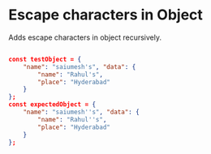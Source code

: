 # Escape characters in Object

Adds escape characters in object recursively.

```json

const testObject = {
    "name": "saiumesh's", "data": {
        "name": "Rahul's",
        "place": "Hyderabad"
    }
};
const expectedObject = {
    "name": "saiumesh''s", "data": {
        "name": "Rahul''s",
        "place": "Hyderabad"
    }
};

```